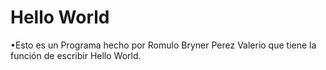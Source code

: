 # Hello World

•Esto es un Programa hecho por Romulo Bryner Perez Valerio que tiene la función de escribir Hello World.
